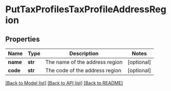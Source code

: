 # PutTaxProfilesTaxProfileAddressRegion

## Properties
Name | Type | Description | Notes
------------ | ------------- | ------------- | -------------
**name** | **str** | The name of the address region | [optional] 
**code** | **str** | The code of the address region | [optional] 

[[Back to Model list]](../README.md#documentation-for-models) [[Back to API list]](../README.md#documentation-for-api-endpoints) [[Back to README]](../README.md)


